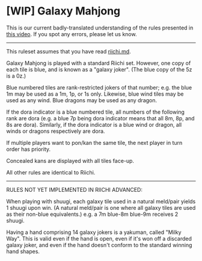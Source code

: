 # [WIP] Galaxy Mahjong

This is our current badly-translated understanding of the rules presented in [this video](https://www.youtube.com/watch?v=IDaKM7eU7zE). If you spot any errors, please let us know.

---
This ruleset assumes that you have read [riichi.md](documentation/riichi.md).

Galaxy Mahjong is played with a standard Riichi set. However, one copy of each tile is blue, and is known as a "galaxy joker". (The blue copy of the 5z is a 0z.)

Blue numbered tiles are rank-restricted jokers of that number; e.g. the blue 1m may be used as a 1m, 1p, or 1s only. Likewise, blue wind tiles may be used as any wind. Blue dragons may be used as any dragon.

If the dora indicator is a blue numbered tile, all numbers of the following rank are dora (e.g. a blue 7p being dora indicator means that all 8m, 8p, and 8s are dora). Similarly, if the dora indicator is a blue wind or dragon, all winds or dragons respectively are dora.

If multiple players want to pon/kan the same tile, the next player in turn order has priority.

Concealed kans are displayed with all tiles face-up.

All other rules are identical to Riichi.

---
RULES NOT YET IMPLEMENTED IN RIICHI ADVANCED:

When playing with shuugi, each galaxy tile used in a natural meld/pair yields 1 shuugi upon win. (A natural meld/pair is one where all galaxy tiles are used as their non-blue equivalents.) e.g. a 7m blue-8m blue-9m receives 2 shuugi.

Having a hand comprising 14 galaxy jokers is a yakuman, called "Milky Way". This is valid even if the hand is open, even if it's won off a discarded galaxy joker, and even if the hand doesn't conform to the standard winning hand shapes.
